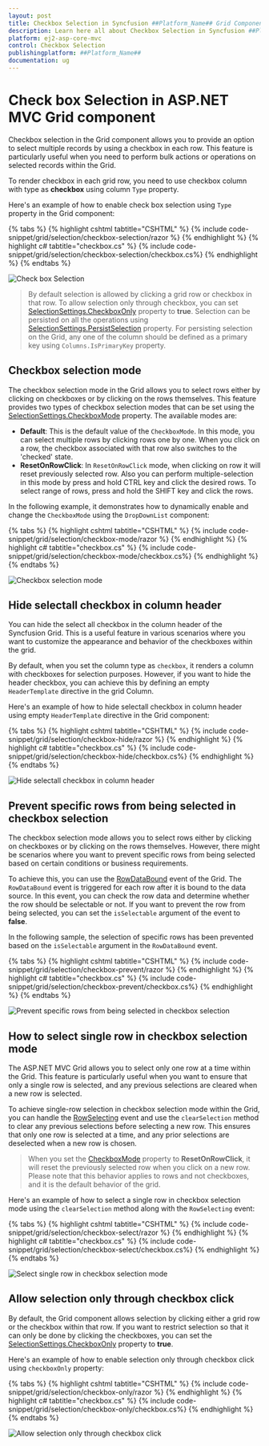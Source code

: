 ```yaml
---
layout: post
title: Checkbox Selection in Syncfusion ##Platform_Name## Grid Component
description: Learn here all about Checkbox Selection in Syncfusion ##Platform_Name## Grid component of Syncfusion Essential JS 2 and more.
platform: ej2-asp-core-mvc
control: Checkbox Selection
publishingplatform: ##Platform_Name##
documentation: ug
---
```


# Check box Selection in ASP.NET MVC Grid component

Checkbox selection in the Grid component allows you to provide an option to select multiple records by using a checkbox in each row. This feature is particularly useful when you need to perform bulk actions or operations on selected records within the Grid.

To render checkbox in each grid row, you need to use checkbox column with type as **checkbox** using column `Type` property.

Here's an example of how to enable check box selection using `Type` property in the Grid component:

{% tabs %}
{% highlight cshtml tabtitle="CSHTML" %}
{% include code-snippet/grid/selection/checkbox-selection/razor %}
{% endhighlight %}
{% highlight c# tabtitle="checkbox.cs" %}
{% include code-snippet/grid/selection/checkbox-selection/checkbox.cs%}
{% endhighlight %}
{% endtabs %}

![Check box Selection](../../images/selection/check-selection.png)

> By default selection is allowed by clicking a grid row or checkbox in that row. To allow selection only through checkbox, you can set [SelectionSettings.CheckboxOnly](https://help.syncfusion.com/cr/aspnetmvc-js2/Syncfusion.EJ2.Grids.GridSelectionSettings.html#Syncfusion_EJ2_Grids_GridSelectionSettings_CheckboxOnly) property to **true**.
> Selection can be persisted on all the operations using [SelectionSettings.PersistSelection](https://help.syncfusion.com/cr/aspnetmvc-js2/Syncfusion.EJ2.Grids.GridSelectionSettings.html#Syncfusion_EJ2_Grids_GridSelectionSettings_PersistSelection) property. For persisting selection on the Grid, any one of the column should be defined as a primary key using `Columns.IsPrimaryKey` property.

## Checkbox selection mode

The checkbox selection mode in the Grid allows you to select rows either by clicking on checkboxes or by clicking on the rows themselves. This feature provides two types of checkbox selection modes that can be set using the [SelectionSettings.CheckboxMode](https://help.syncfusion.com/cr/aspnetmvc-js2/Syncfusion.EJ2.Grids.GridSelectionSettings.html#Syncfusion_EJ2_Grids_GridSelectionSettings_CheckboxMode) property. The available modes are:

* **Default**: This is the default value of the `CheckboxMode`. In this mode, you can select multiple rows by clicking rows one by one. When you click on a row, the checkbox associated with that row also switches to the 'checked' state.
* **ResetOnRowClick**: In `ResetOnRowClick` mode, when clicking on row it will reset previously selected row. Also you can perform multiple-selection in this mode by press and hold CTRL key and click the desired rows. To select range of rows, press and hold the SHIFT key and click the rows.

In the following example, it demonstrates how to dynamically enable and change the `CheckboxMode` using the `DropDownList` component:

{% tabs %}
{% highlight cshtml tabtitle="CSHTML" %}
{% include code-snippet/grid/selection/checkbox-mode/razor %}
{% endhighlight %}
{% highlight c# tabtitle="checkbox.cs" %}
{% include code-snippet/grid/selection/checkbox-mode/checkbox.cs%}
{% endhighlight %}
{% endtabs %}

![Checkbox selection mode](../../images/selection/checkbox-mode.gif)

## Hide selectall checkbox in column header

You can hide the select all checkbox in the column header of the Syncfusion Grid. This is a useful feature in various scenarios where you want to customize the appearance and behavior of the checkboxes within the grid.

By default, when you set the column type as `checkbox`, it renders a column with checkboxes for selection purposes. However, if you want to hide the header checkbox, you can achieve this by defining an empty `HeaderTemplate` directive in the grid Column.

Here's an example of how to hide selectall checkbox in column header using empty `HeaderTemplate` directive in the Grid component:

{% tabs %}
{% highlight cshtml tabtitle="CSHTML" %}
{% include code-snippet/grid/selection/checkbox-hide/razor %}
{% endhighlight %}
{% highlight c# tabtitle="checkbox.cs" %}
{% include code-snippet/grid/selection/checkbox-hide/checkbox.cs%}
{% endhighlight %}
{% endtabs %}

![Hide selectall checkbox in column header](../../images/selection/checkbox-hide.png)

## Prevent specific rows from being selected in checkbox selection

The checkbox selection mode allows you to select rows either by clicking on checkboxes or by clicking on the rows themselves. However, there might be scenarios where you want to prevent specific rows from being selected based on certain conditions or business requirements.

To achieve this, you can use the [RowDataBound](https://help.syncfusion.com/cr/aspnetmvc-js2/Syncfusion.EJ2.Grids.Grid.html#Syncfusion_EJ2_Grids_Grid_RowDataBound) event of the Grid. The `RowDataBound` event is triggered for each row after it is bound to the data source. In this event, you can check the row data and determine whether the row should be selectable or not. If you want to prevent the row from being selected, you can set the `isSelectable` argument of the event to **false**.

In the following sample, the selection of specific rows has been prevented based on the `isSelectable` argument in the `RowDataBound` event.

{% tabs %}
{% highlight cshtml tabtitle="CSHTML" %}
{% include code-snippet/grid/selection/checkbox-prevent/razor %}
{% endhighlight %}
{% highlight c# tabtitle="checkbox.cs" %}
{% include code-snippet/grid/selection/checkbox-prevent/checkbox.cs%}
{% endhighlight %}
{% endtabs %}

![Prevent specific rows from being selected in checkbox selection](../../images/selection/checkbox-prevent.gif)

## How to select single row in checkbox selection mode

The ASP.NET MVC Grid allows you to select only one row at a time within the Grid. This feature is particularly useful when you want to ensure that only a single row is selected, and any previous selections are cleared when a new row is selected.

To achieve single-row selection in checkbox selection mode within the Grid, you can handle the [RowSelecting](https://help.syncfusion.com/cr/aspnetmvc-js2/Syncfusion.EJ2.Grids.Grid.html#Syncfusion_EJ2_Grids_Grid_RowSelecting) event and use the `clearSelection` method to clear any previous selections before selecting a new row. This ensures that only one row is selected at a time, and any prior selections are deselected when a new row is chosen.

> When you set the [CheckboxMode](https://help.syncfusion.com/cr/aspnetmvc-js2/Syncfusion.EJ2.Grids.GridSelectionSettings.html#Syncfusion_EJ2_Grids_GridSelectionSettings_CheckboxMode) property to **ResetOnRowClick**, it will reset the previously selected row when you click on a new row. Please note that this behavior applies to rows and not checkboxes, and it is the default behavior of the grid.

Here's an example of how to select a single row in checkbox selection mode using the `clearSelection` method along with the `RowSelecting` event:

{% tabs %}
{% highlight cshtml tabtitle="CSHTML" %}
{% include code-snippet/grid/selection/checkbox-select/razor %}
{% endhighlight %}
{% highlight c# tabtitle="checkbox.cs" %}
{% include code-snippet/grid/selection/checkbox-select/checkbox.cs%}
{% endhighlight %}
{% endtabs %}

![Select single row in checkbox selection mode](../../images/selection/checkbox-single-click.gif)

## Allow selection only through checkbox click

By default, the Grid component allows selection by clicking either a grid row or the checkbox within that row. If you want to restrict selection so that it can only be done by clicking the checkboxes, you can set the [SelectionSettings.CheckboxOnly](https://help.syncfusion.com/cr/aspnetmvc-js2/Syncfusion.EJ2.Grids.GridSelectionSettings.html#Syncfusion_EJ2_Grids_GridSelectionSettings_CheckboxOnly) property to **true**.

Here's an example of how to enable selection only through checkbox click using `checkboxOnly` property:
 
{% tabs %}
{% highlight cshtml tabtitle="CSHTML" %}
{% include code-snippet/grid/selection/checkbox-only/razor %}
{% endhighlight %}
{% highlight c# tabtitle="checkbox.cs" %}
{% include code-snippet/grid/selection/checkbox-only/checkbox.cs%}
{% endhighlight %}
{% endtabs %}

![Allow selection only through checkbox click](../../images/selection/checkbox-checkonly.gif)